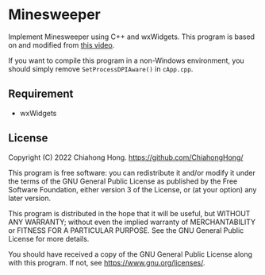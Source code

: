 # Minesweeper

Implement Minesweeper using C++ and wxWidgets. This program is based on and modified from [this video](https://www.youtube.com/watch?v=FOIbK4bJKS8).

If you want to compile this program in a non-Windows environment, you should simply remove `SetProcessDPIAware()` in `cApp.cpp`.

## Requirement

- wxWidgets

## License
Copyright (C) 2022 Chiahong Hong. <https://github.com/ChiahongHong/>

This program is free software: you can redistribute it and/or modify
it under the terms of the GNU General Public License as published by
the Free Software Foundation, either version 3 of the License, or
(at your option) any later version.

This program is distributed in the hope that it will be useful,
but WITHOUT ANY WARRANTY; without even the implied warranty of
MERCHANTABILITY or FITNESS FOR A PARTICULAR PURPOSE.  See the
GNU General Public License for more details.

You should have received a copy of the GNU General Public License
along with this program.  If not, see <https://www.gnu.org/licenses/>.

